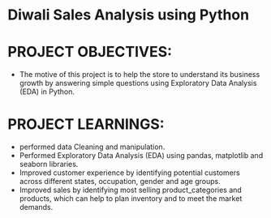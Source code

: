 # Diwali Sales Analysis using Python

# PROJECT OBJECTIVES:
- The motive of this project is to help the store to understand its business growth by answering simple questions using Exploratory Data Analysis (EDA) in Python.

# PROJECT LEARNINGS:
- performed data Cleaning and manipulation.
- Performed Exploratory Data Analysis (EDA) using pandas, matplotlib and seaborn libraries.
- Improved customer experience by identifying potential customers across different states, occupation, gender and age groups.
- Improved sales by identifying most selling  product_categories and products, which can help to plan inventory and to meet the market demands.

